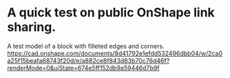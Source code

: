 
# A quick test on public OnShape link sharing.

A test model of a block with filleted edges and corners.
https://cad.onshape.com/documents/8d41792e1efdd532496dbb04/w/2ca0a25f15beafa68743f20d/e/a882ce8f843d83b70c76d46f?renderMode=0&uiState=674e5ff152db9a59446d7b9f
